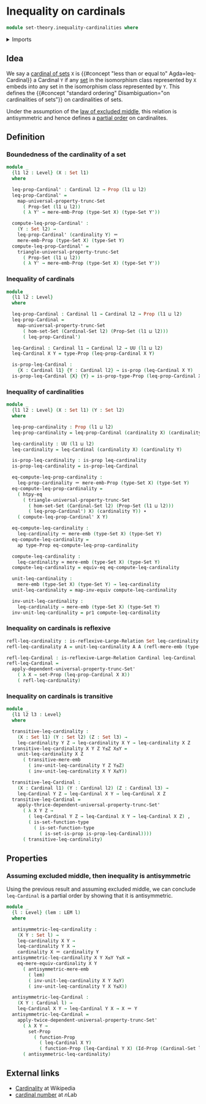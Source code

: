 # Inequality on cardinals

```agda
module set-theory.inequality-cardinalities where
```

<details><summary>Imports</summary>

```agda
open import foundation.action-on-identifications-functions
open import foundation.dependent-pair-types
open import foundation.equivalences
open import foundation.function-extensionality
open import foundation.identity-types
open import foundation.large-binary-relations
open import foundation.law-of-excluded-middle
open import foundation.mere-embeddings
open import foundation.propositional-extensionality
open import foundation.propositions
open import foundation.set-truncations
open import foundation.sets
open import foundation.univalence
open import foundation.universe-levels

open import set-theory.cardinalities
open import set-theory.equality-cardinalities
```

</details>

## Idea

We say a [cardinal of sets](set-theory.cardinalities.md) `X` is
{{#concept "less than or equal to" Agda=leq-Cardinal}} a Cardinal `Y` if any
[set](foundation-core.sets.md) in the isomorphism class represented by `X`
embeds into any set in the isomorphism class represented by `Y`. This defines
the {{#concept "standard ordering" Disambiguation="on cardinalities of sets"}}
on cardinalities of sets.

Under the assumption of the
[law of excluded middle](foundation.law-of-excluded-middle.md), this relation is
antisymmetric and hence defines a [partial order](order-theory.posets.md) on
cardinalites.

## Definition

### Boundedness of the cardinality of a set

```agda
module _
  {l1 l2 : Level} (X : Set l1)
  where

  leq-prop-Cardinal' : Cardinal l2 → Prop (l1 ⊔ l2)
  leq-prop-Cardinal' =
    map-universal-property-trunc-Set
      ( Prop-Set (l1 ⊔ l2))
      ( λ Y' → mere-emb-Prop (type-Set X) (type-Set Y'))

  compute-leq-prop-Cardinal' :
    (Y : Set l2) →
    leq-prop-Cardinal' (cardinality Y) ＝
    mere-emb-Prop (type-Set X) (type-Set Y)
  compute-leq-prop-Cardinal' =
    triangle-universal-property-trunc-Set
      ( Prop-Set (l1 ⊔ l2))
      ( λ Y' → mere-emb-Prop (type-Set X) (type-Set Y'))
```

### Inequality of cardinals

```agda
module _
  {l1 l2 : Level}
  where

  leq-prop-Cardinal : Cardinal l1 → Cardinal l2 → Prop (l1 ⊔ l2)
  leq-prop-Cardinal =
    map-universal-property-trunc-Set
      ( hom-set-Set (Cardinal-Set l2) (Prop-Set (l1 ⊔ l2)))
      ( leq-prop-Cardinal')

  leq-Cardinal : Cardinal l1 → Cardinal l2 → UU (l1 ⊔ l2)
  leq-Cardinal X Y = type-Prop (leq-prop-Cardinal X Y)

  is-prop-leq-Cardinal :
    {X : Cardinal l1} {Y : Cardinal l2} → is-prop (leq-Cardinal X Y)
  is-prop-leq-Cardinal {X} {Y} = is-prop-type-Prop (leq-prop-Cardinal X Y)
```

### Inequality of cardinalities

```agda
module _
  {l1 l2 : Level} (X : Set l1) (Y : Set l2)
  where

  leq-prop-cardinality : Prop (l1 ⊔ l2)
  leq-prop-cardinality = leq-prop-Cardinal (cardinality X) (cardinality Y)

  leq-cardinality : UU (l1 ⊔ l2)
  leq-cardinality = leq-Cardinal (cardinality X) (cardinality Y)

  is-prop-leq-cardinality : is-prop leq-cardinality
  is-prop-leq-cardinality = is-prop-leq-Cardinal

  eq-compute-leq-prop-cardinality :
    leq-prop-cardinality ＝ mere-emb-Prop (type-Set X) (type-Set Y)
  eq-compute-leq-prop-cardinality =
    ( htpy-eq
      ( triangle-universal-property-trunc-Set
        ( hom-set-Set (Cardinal-Set l2) (Prop-Set (l1 ⊔ l2)))
        ( leq-prop-Cardinal') X) (cardinality Y)) ∙
    ( compute-leq-prop-Cardinal' X Y)

  eq-compute-leq-cardinality :
    leq-cardinality ＝ mere-emb (type-Set X) (type-Set Y)
  eq-compute-leq-cardinality =
    ap type-Prop eq-compute-leq-prop-cardinality

  compute-leq-cardinality :
    leq-cardinality ≃ mere-emb (type-Set X) (type-Set Y)
  compute-leq-cardinality = equiv-eq eq-compute-leq-cardinality

  unit-leq-cardinality :
    mere-emb (type-Set X) (type-Set Y) → leq-cardinality
  unit-leq-cardinality = map-inv-equiv compute-leq-cardinality

  inv-unit-leq-cardinality :
    leq-cardinality → mere-emb (type-Set X) (type-Set Y)
  inv-unit-leq-cardinality = pr1 compute-leq-cardinality
```

### Inequality on cardinals is reflexive

```agda
refl-leq-cardinality : is-reflexive-Large-Relation Set leq-cardinality
refl-leq-cardinality A = unit-leq-cardinality A A (refl-mere-emb (type-Set A))

refl-leq-Cardinal : is-reflexive-Large-Relation Cardinal leq-Cardinal
refl-leq-Cardinal =
  apply-dependent-universal-property-trunc-Set'
    ( λ X → set-Prop (leq-prop-Cardinal X X))
    ( refl-leq-cardinality)
```

### Inequality on cardinals is transitive

```agda
module _
  {l1 l2 l3 : Level}
  where

  transitive-leq-cardinality :
    (X : Set l1) (Y : Set l2) (Z : Set l3) →
    leq-cardinality Y Z → leq-cardinality X Y → leq-cardinality X Z
  transitive-leq-cardinality X Y Z Y≤Z X≤Y =
    unit-leq-cardinality X Z
      ( transitive-mere-emb
        ( inv-unit-leq-cardinality Y Z Y≤Z)
        ( inv-unit-leq-cardinality X Y X≤Y))

  transitive-leq-Cardinal :
    (X : Cardinal l1) (Y : Cardinal l2) (Z : Cardinal l3) →
    leq-Cardinal Y Z → leq-Cardinal X Y → leq-Cardinal X Z
  transitive-leq-Cardinal =
    apply-thrice-dependent-universal-property-trunc-Set'
      ( λ X Y Z →
        ( leq-Cardinal Y Z → leq-Cardinal X Y → leq-Cardinal X Z) ,
        ( is-set-function-type
          ( is-set-function-type
            ( is-set-is-prop is-prop-leq-Cardinal))))
      ( transitive-leq-cardinality)
```

## Properties

### Assuming excluded middle, then inequality is antisymmetric

Using the previous result and assuming excluded middle, we can conclude
`leq-Cardinal` is a partial order by showing that it is antisymmetric.

```agda
module _
  {l : Level} (lem : LEM l)
  where

  antisymmetric-leq-cardinality :
    (X Y : Set l) →
    leq-cardinality X Y →
    leq-cardinality Y X →
    cardinality X ＝ cardinality Y
  antisymmetric-leq-cardinality X Y X≤Y Y≤X =
    eq-mere-equiv-cardinality X Y
      ( antisymmetric-mere-emb
        ( lem)
        ( inv-unit-leq-cardinality X Y X≤Y)
        ( inv-unit-leq-cardinality Y X Y≤X))

  antisymmetric-leq-Cardinal :
    (X Y : Cardinal l) →
    leq-Cardinal X Y → leq-Cardinal Y X → X ＝ Y
  antisymmetric-leq-Cardinal =
    apply-twice-dependent-universal-property-trunc-Set'
      ( λ X Y →
        set-Prop
          ( function-Prop
            ( leq-Cardinal X Y)
            ( function-Prop (leq-Cardinal Y X) (Id-Prop (Cardinal-Set l) X Y))))
      ( antisymmetric-leq-cardinality)
```

## External links

- [Cardinality](https://en.wikipedia.org/wiki/Cardinality) at Wikipedia
- [cardinal number](https://ncatlab.org/nlab/show/cardinal+number) at $n$Lab
